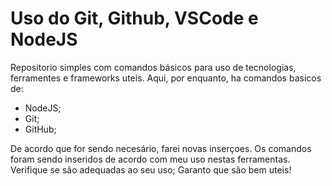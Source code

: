 # Uso do Git, Github, VSCode e NodeJS

Repositorio simples com comandos básicos para uso de tecnologias, ferramentes e frameworks uteis.
Aqui, por enquanto, ha comandos basicos de:

- NodeJS;
- Git;
- GitHub;

De acordo que for sendo necesário, farei novas inserçoes.
Os comandos foram sendo inseridos de acordo com meu uso nestas ferramentas. Verifique se são adequadas ao seu uso; Garanto que são bem uteis!
